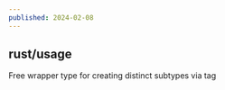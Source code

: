 ```yaml
---
published: 2024-02-08
---
```


## rust/usage

Free wrapper type for creating distinct subtypes via tag

